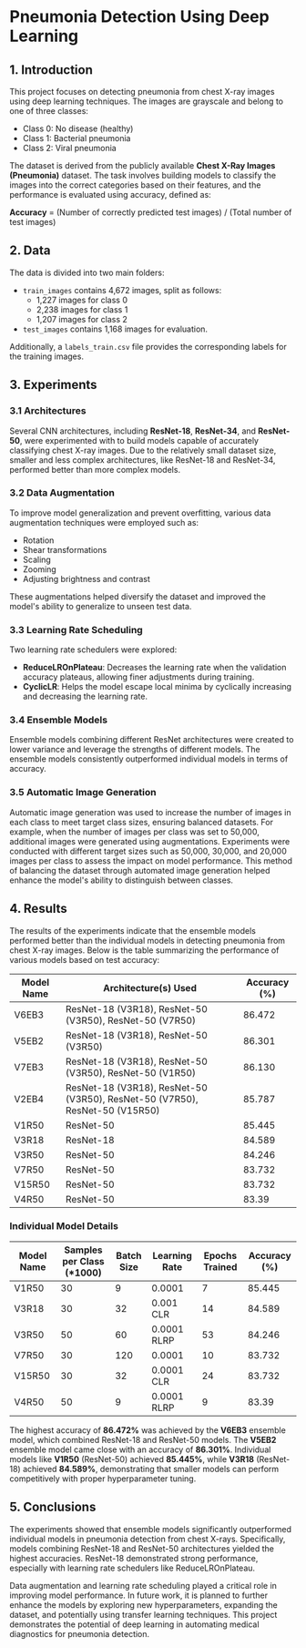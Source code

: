 # Pneumonia Detection Using Deep Learning

## 1. Introduction

This project focuses on detecting pneumonia from chest X-ray images using deep learning techniques. The images are grayscale and belong to one of three classes:
- Class 0: No disease (healthy)
- Class 1: Bacterial pneumonia
- Class 2: Viral pneumonia

The dataset is derived from the publicly available **Chest X-Ray Images (Pneumonia)** dataset. The task involves building models to classify the images into the correct categories based on their features, and the performance is evaluated using accuracy, defined as:

**Accuracy** = (Number of correctly predicted test images) / (Total number of test images)

## 2. Data

The data is divided into two main folders:
- `train_images` contains 4,672 images, split as follows:
  - 1,227 images for class 0
  - 2,238 images for class 1
  - 1,207 images for class 2
- `test_images` contains 1,168 images for evaluation.

Additionally, a `labels_train.csv` file provides the corresponding labels for the training images.

## 3. Experiments

### 3.1 Architectures

Several CNN architectures, including **ResNet-18**, **ResNet-34**, and **ResNet-50**, were experimented with to build models capable of accurately classifying chest X-ray images. Due to the relatively small dataset size, smaller and less complex architectures, like ResNet-18 and ResNet-34, performed better than more complex models.

### 3.2 Data Augmentation

To improve model generalization and prevent overfitting, various data augmentation techniques were employed such as:
- Rotation
- Shear transformations
- Scaling
- Zooming
- Adjusting brightness and contrast

These augmentations helped diversify the dataset and improved the model's ability to generalize to unseen test data.

### 3.3 Learning Rate Scheduling

Two learning rate schedulers were explored:
- **ReduceLROnPlateau**: Decreases the learning rate when the validation accuracy plateaus, allowing finer adjustments during training.
- **CyclicLR**: Helps the model escape local minima by cyclically increasing and decreasing the learning rate.

### 3.4 Ensemble Models

Ensemble models combining different ResNet architectures were created to lower variance and leverage the strengths of different models. The ensemble models consistently outperformed individual models in terms of accuracy.

### 3.5 Automatic Image Generation

Automatic image generation was used to increase the number of images in each class to meet target class sizes, ensuring balanced datasets. For example, when the number of images per class was set to 50,000, additional images were generated using augmentations. Experiments were conducted with different target sizes such as 50,000, 30,000, and 20,000 images per class to assess the impact on model performance. This method of balancing the dataset through automated image generation helped enhance the model's ability to distinguish between classes.

## 4. Results

The results of the experiments indicate that the ensemble models performed better than the individual models in detecting pneumonia from chest X-ray images. Below is the table summarizing the performance of various models based on test accuracy:

| **Model Name** | **Architecture(s) Used**            | **Accuracy (%)** |
|----------------|-------------------------------------|------------------|
| V6EB3          | ResNet-18 (V3R18), ResNet-50 (V3R50), ResNet-50 (V7R50) | 86.472           |
| V5EB2          | ResNet-18 (V3R18), ResNet-50 (V3R50) | 86.301           |
| V7EB3          | ResNet-18 (V3R18), ResNet-50 (V3R50), ResNet-50 (V1R50) | 86.130           |
| V2EB4          | ResNet-18 (V3R18), ResNet-50 (V3R50), ResNet-50 (V7R50), ResNet-50 (V15R50) | 85.787           |
| V1R50          | ResNet-50 | 85.445           |
| V3R18          | ResNet-18 | 84.589           |
| V3R50          | ResNet-50 | 84.246           |
| V7R50          | ResNet-50 | 83.732           |
| V15R50         | ResNet-50 | 83.732           |
| V4R50          | ResNet-50 | 83.39            |

### Individual Model Details

| **Model Name** | **Samples per Class (\*1000)** | **Batch Size** | **Learning Rate** | **Epochs Trained** | **Accuracy (%)** |
|----------------|-------------------------------|----------------|-------------------|--------------------|------------------|
| V1R50          | 30                            | 9              | 0.0001            | 7                  | 85.445           |
| V3R18          | 30                            | 32             | 0.001 CLR         | 14                 | 84.589           |
| V3R50          | 50                            | 60             | 0.0001 RLRP       | 53                 | 84.246           |
| V7R50          | 30                            | 120            | 0.0001            | 10                 | 83.732           |
| V15R50         | 30                            | 32             | 0.0001 CLR        | 24                 | 83.732           |
| V4R50          | 50                            | 9              | 0.0001 RLRP       | 9                  | 83.39            |

The highest accuracy of **86.472%** was achieved by the **V6EB3** ensemble model, which combined ResNet-18 and ResNet-50 models. The **V5EB2** ensemble model came close with an accuracy of **86.301%**. Individual models like **V1R50** (ResNet-50) achieved **85.445%**, while **V3R18** (ResNet-18) achieved **84.589%**, demonstrating that smaller models can perform competitively with proper hyperparameter tuning.

## 5. Conclusions

The experiments showed that ensemble models significantly outperformed individual models in pneumonia detection from chest X-rays. Specifically, models combining ResNet-18 and ResNet-50 architectures yielded the highest accuracies. ResNet-18 demonstrated strong performance, especially with learning rate schedulers like ReduceLROnPlateau.

Data augmentation and learning rate scheduling played a critical role in improving model performance. In future work, it is planned to further enhance the models by exploring new hyperparameters, expanding the dataset, and potentially using transfer learning techniques. This project demonstrates the potential of deep learning in automating medical diagnostics for pneumonia detection.
